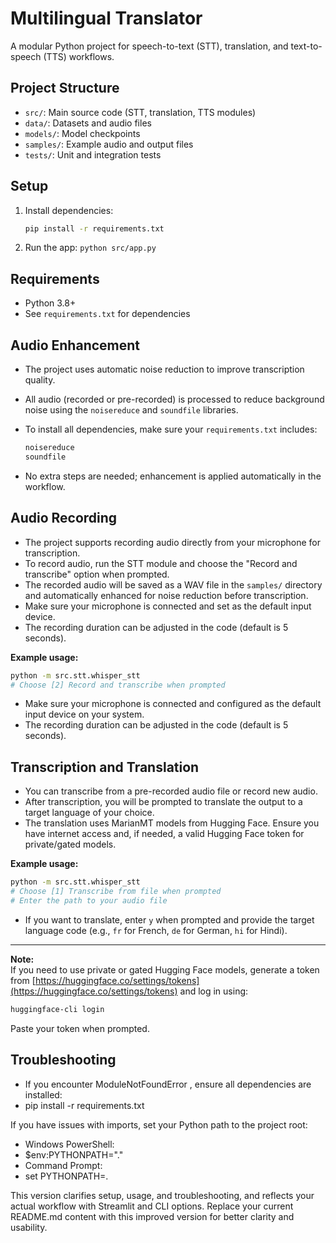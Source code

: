 # Multilingual Translator

A modular Python project for speech-to-text (STT), translation, and text-to-speech (TTS) workflows.

## Project Structure

- `src/`: Main source code (STT, translation, TTS modules)
- `data/`: Datasets and audio files
- `models/`: Model checkpoints
- `samples/`: Example audio and output files
- `tests/`: Unit and integration tests

## Setup

1. Install dependencies:

   ```sh
   pip install -r requirements.txt
   ```

2. Run the app: `python src/app.py`

## Requirements

- Python 3.8+
- See `requirements.txt` for dependencies

## Audio Enhancement

- The project uses automatic noise reduction to improve transcription quality.
- All audio (recorded or pre-recorded) is processed to reduce background noise using the `noisereduce` and `soundfile` libraries.
- To install all dependencies, make sure your `requirements.txt` includes:
  
  ```sh
  noisereduce
  soundfile
  ```

- No extra steps are needed; enhancement is applied automatically in the workflow.

## Audio Recording

- The project supports recording audio directly from your microphone for transcription.
- To record audio, run the STT module and choose the "Record and transcribe" option when prompted.
- The recorded audio will be saved as a WAV file in the `samples/` directory and automatically enhanced for noise reduction before transcription.
- Make sure your microphone is connected and set as the default input device.
- The recording duration can be adjusted in the code (default is 5 seconds).

**Example usage:**

```sh
python -m src.stt.whisper_stt
# Choose [2] Record and transcribe when prompted
```

- Make sure your microphone is connected and configured as the default input device on your system.
- The recording duration can be adjusted in the code (default is 5 seconds).

## Transcription and Translation

- You can transcribe from a pre-recorded audio file or record new audio.
- After transcription, you will be prompted to translate the output to a target language of your choice.
- The translation uses MarianMT models from Hugging Face. Ensure you have internet access and, if needed, a valid Hugging Face token for private/gated models.

**Example usage:**

```sh
python -m src.stt.whisper_stt
# Choose [1] Transcribe from file when prompted
# Enter the path to your audio file
```

- If you want to translate, enter `y` when prompted and provide the target language code (e.g., `fr` for French, `de` for German, `hi` for Hindi).

---

**Note:**  
If you need to use private or gated Hugging Face models, generate a token from [https://huggingface.co/settings/tokens](https://huggingface.co/settings/tokens) and log in using:

```sh
huggingface-cli login
```

Paste your token when prompted.

## Troubleshooting

- If you encounter ModuleNotFoundError , ensure all dependencies are installed:
- pip install -r requirements.txt

If you have issues with imports, set your Python path to the project root:

- Windows PowerShell:
- $env:PYTHONPATH="."
- Command Prompt:
- set PYTHONPATH=.

This version clarifies setup, usage, and troubleshooting, and reflects your actual workflow with Streamlit and CLI options. Replace your current README.md content with this improved version for better clarity and usability.
